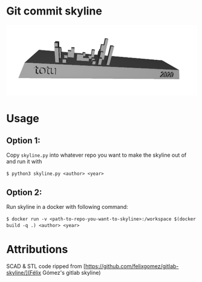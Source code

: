 # Git commit skyline

![example skyline](skyline_example.png "example skyline")

# Usage

## Option 1:

Copy `skyline.py` into whatever repo you want to make the skyline out of and run it with

`$ python3 skyline.py <author> <year>`

## Option 2:

Run skyline in a docker with following command:

`$ docker run -v <path-to-repo-you-want-to-skyline>:/workspace $(docker build -q .) <author> <year>`

# Attributions

SCAD & STL code ripped from [https://github.com/felixgomez/gitlab-skyline/](Félix Gómez's gitlab skyline)
